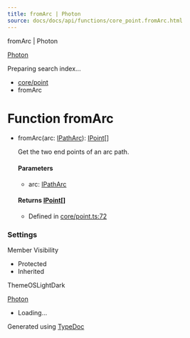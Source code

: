 ```yaml
---
title: fromArc | Photon
source: docs/docs/api/functions/core_point.fromArc.html
---
```


fromArc | Photon

[Photon](../index.md)




Preparing search index...

* [core/point](../modules/core_point.md)
* fromArc

# Function fromArc

* fromArc(arc: [IPathArc](../interfaces/core_schema.IPathArc.md)): [IPoint](../interfaces/core_schema.IPoint.md)[]

  Get the two end points of an arc path.

  #### Parameters

  + arc: [IPathArc](../interfaces/core_schema.IPathArc.md)

  #### Returns [IPoint](../interfaces/core_schema.IPoint.md)[]

  + Defined in [core/point.ts:72](https://github.com/mwhite454/photon/blob/main/packages/photon/src/core/point.ts#L72)

### Settings

Member Visibility

* Protected
* Inherited

ThemeOSLightDark

[Photon](../index.md)

* Loading...

Generated using [TypeDoc](https://typedoc.org/)
